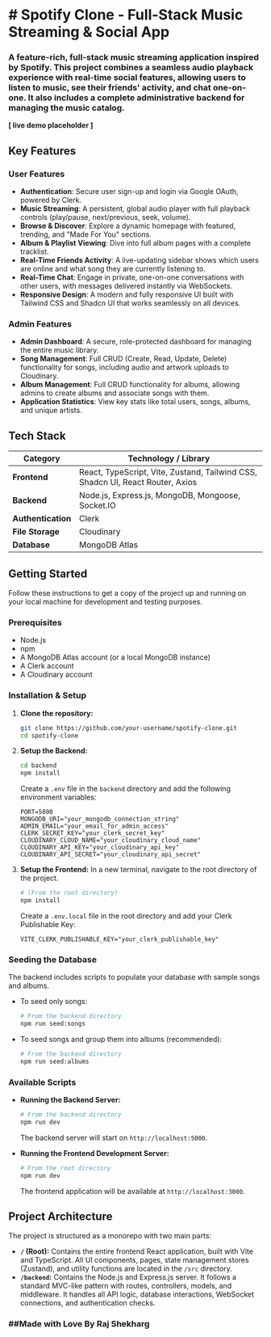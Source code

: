 <h1># Spotify Clone - Full-Stack Music Streaming & Social App</h1>

<h3>A feature-rich, full-stack music streaming application inspired by Spotify. This project combines a seamless audio playback experience with real-time social features, allowing users to listen to music, see their friends' activity, and chat one-on-one. It also includes a complete administrative backend for managing the music catalog.</h3>

**[ live demo placeholder ]**

## Key Features

### User Features

  * **Authentication**: Secure user sign-up and login via Google OAuth, powered by Clerk.
  * **Music Streaming**: A persistent, global audio player with full playback controls (play/pause, next/previous, seek, volume).
  * **Browse & Discover**: Explore a dynamic homepage with featured, trending, and "Made For You" sections.
  * **Album & Playlist Viewing**: Dive into full album pages with a complete tracklist.
  * **Real-Time Friends Activity**: A live-updating sidebar shows which users are online and what song they are currently listening to.
  * **Real-Time Chat**: Engage in private, one-on-one conversations with other users, with messages delivered instantly via WebSockets.
  * **Responsive Design**: A modern and fully responsive UI built with Tailwind CSS and Shadcn UI that works seamlessly on all devices.

### Admin Features

  * **Admin Dashboard**: A secure, role-protected dashboard for managing the entire music library.
  * **Song Management**: Full CRUD (Create, Read, Update, Delete) functionality for songs, including audio and artwork uploads to Cloudinary.
  * **Album Management**: Full CRUD functionality for albums, allowing admins to create albums and associate songs with them.
  * **Application Statistics**: View key stats like total users, songs, albums, and unique artists.

## Tech Stack

| Category          | Technology / Library                                                                                   |
| ----------------- | ------------------------------------------------------------------------------------------------------ |
| **Frontend** | React, TypeScript, Vite, Zustand, Tailwind CSS, Shadcn UI, React Router, Axios                         |
| **Backend** | Node.js, Express.js, MongoDB, Mongoose, Socket.IO                                                      |
| **Authentication**| Clerk                                                                                                  |
| **File Storage** | Cloudinary                                                                                             |
| **Database** | MongoDB Atlas                                                                                          |

## Getting Started

Follow these instructions to get a copy of the project up and running on your local machine for development and testing purposes.

### Prerequisites

  * Node.js
  * npm 
  * A MongoDB Atlas account (or a local MongoDB instance)
  * A Clerk account
  * A Cloudinary account

### Installation & Setup

1.  **Clone the repository:**

    ```bash
    git clone https://github.com/your-username/spotify-clone.git
    cd spotify-clone
    ```

2.  **Setup the Backend:**

    ```bash
    cd backend
    npm install
    ```

    Create a `.env` file in the `backend` directory and add the following environment variables:

    ```env
    PORT=5000
    MONGODB_URI="your_mongodb_connection_string"
    ADMIN_EMAIL="your_email_for_admin_access"
    CLERK_SECRET_KEY="your_clerk_secret_key"
    CLOUDINARY_CLOUD_NAME="your_cloudinary_cloud_name"
    CLOUDINARY_API_KEY="your_cloudinary_api_key"
    CLOUDINARY_API_SECRET="your_cloudinary_api_secret"
    ```

3.  **Setup the Frontend:**
    In a new terminal, navigate to the root directory of the project.

    ```bash
    # (From the root directory)
    npm install
    ```

    Create a `.env.local` file in the root directory and add your Clerk Publishable Key:

    ```env
    VITE_CLERK_PUBLISHABLE_KEY="your_clerk_publishable_key"
    ```

### Seeding the Database

The backend includes scripts to populate your database with sample songs and albums.

  * To seed only songs:
    ```bash
    # From the backend directory
    npm run seed:songs
    ```
  * To seed songs and group them into albums (recommended):
    ```bash
    # From the backend directory
    npm run seed:albums
    ```

### Available Scripts

  * **Running the Backend Server:**

    ```bash
    # From the backend directory
    npm run dev
    ```

    The backend server will start on `http://localhost:5000`.

  * **Running the Frontend Development Server:**

    ```bash
    # From the root directory
    npm run dev
    ```

    The frontend application will be available at `http://localhost:3000`.

## Project Architecture

The project is structured as a monorepo with two main parts:

  * **`/` (Root):** Contains the entire frontend React application, built with Vite and TypeScript. All UI components, pages, state management stores (Zustand), and utility functions are located in the `/src` directory.
  * **`/backend`:** Contains the Node.js and Express.js server. It follows a standard MVC-like pattern with routes, controllers, models, and middleware. It handles all API logic, database interactions, WebSocket connections, and authentication checks.

<h3>##Made with Love By Raj Shekharg</h3>